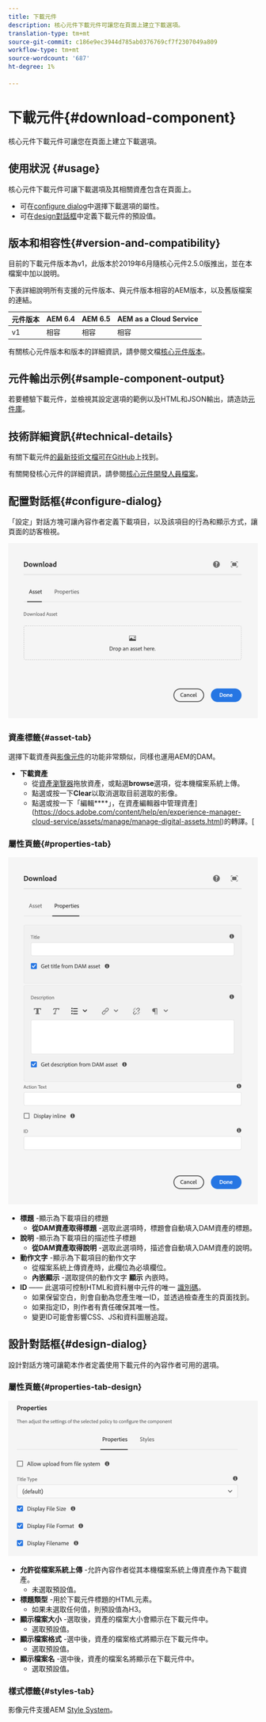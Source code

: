 ```yaml
---
title: 下載元件
description: 核心元件下載元件可讓您在頁面上建立下載選項。
translation-type: tm+mt
source-git-commit: c186e9ec3944d785ab0376769cf7f2307049a809
workflow-type: tm+mt
source-wordcount: '687'
ht-degree: 1%

---
```



# 下載元件{#download-component}

核心元件下載元件可讓您在頁面上建立下載選項。

## 使用狀況 {#usage}

核心元件下載元件可讓下載選項及其相關資產包含在頁面上。

* 可在[configure dialog](#configure-dialog)中選擇下載選項的屬性。
* 可在[design對話框](#design-dialog)中定義下載元件的預設值。

## 版本和相容性{#version-and-compatibility}

目前的下載元件版本為v1，此版本於2019年6月隨核心元件2.5.0版推出，並在本檔案中加以說明。

下表詳細說明所有支援的元件版本、與元件版本相容的AEM版本，以及舊版檔案的連結。

| 元件版本 | AEM 6.4 | AEM 6.5 | AEM as a Cloud Service  |
|--- |--- |---|---|
| v1 | 相容 | 相容 | 相容 |

有關核心元件版本和版本的詳細資訊，請參閱文檔[核心元件版本](/help/versions.md)。

## 元件輸出示例{#sample-component-output}

若要體驗下載元件，並檢視其設定選項的範例以及HTML和JSON輸出，請造訪[元件庫](https://adobe.com/go/aem_cmp_library_download)。

## 技術詳細資訊{#technical-details}

有關下載元件[的最新技術文檔可在GitHub](https://adobe.com/go/aem_cmp_tech_download_v1)上找到。

有關開發核心元件的詳細資訊，請參閱[核心元件開發人員檔案](/help/developing/overview.md)。

## 配置對話框{#configure-dialog}

「設定」對話方塊可讓內容作者定義下載項目，以及該項目的行為和顯示方式，讓頁面的訪客檢視。

![「下載元件」編輯對話方塊的「資產」標籤](/help/assets/download-edit-asset.png)

### 資產標籤{#asset-tab}

選擇下載資產與[影像元件](image.md)的功能非常類似，同樣也運用AEM的DAM。

* **下載資產**
   * 從[資產瀏覽器](https://docs.adobe.com/content/help/en/experience-manager-cloud-service/sites/authoring/fundamentals/environment-tools.html)拖放資產，或點選&#x200B;**browse**&#x200B;選項，從本機檔案系統上傳。
   * 點選或按一下&#x200B;**Clear**&#x200B;以取消選取目前選取的影像。
   * 點選或按一下「編輯&#x200B;****」，在資產編輯器中管理資產](https://docs.adobe.com/content/help/en/experience-manager-cloud-service/assets/manage/manage-digital-assets.html)的轉譯。[

### 屬性頁籤{#properties-tab}

![下載元件編輯對話框的屬性頁籤](/help/assets/download-edit-properties.png)

* **標題** -顯示為下載項目的標題
   * **從DAM資產取得標題** -選取此選項時，標題會自動填入DAM資產的標題。
* **說明** -顯示為下載項目的描述性子標題
   * **從DAM資產取得說明** -選取此選項時，描述會自動填入DAM資產的說明。
* **動作文字** -顯示為下載項目的動作文字
   * 從檔案系統上傳資產時，此欄位為必填欄位。
   * **內嵌顯示** -選取提供的動作文字 **顯示** 內嵌時。
* **ID**  —— 此選項可控制HTML和資料層中元件的唯一 [識別碼](/help/developing/data-layer/overview.md)。
   * 如果保留空白，則會自動為您產生唯一ID，並透過檢查產生的頁面找到。
   * 如果指定ID，則作者有責任確保其唯一性。
   * 變更ID可能會影響CSS、JS和資料圖層追蹤。

## 設計對話框{#design-dialog}

設計對話方塊可讓範本作者定義使用下載元件的內容作者可用的選項。

### 屬性頁籤{#properties-tab-design}

![下載元件的設計對話方塊](/help/assets/download-design.png)

* **允許從檔案系統上傳** -允許內容作者從其本機檔案系統上傳資產作為下載資產。
   * 未選取預設值。
* **標題類型** -用於下載元件標題的HTML元素。
   * 如果未選取任何值，則預設值為H3。
* **顯示檔案大小** -選取後，資產的檔案大小會顯示在下載元件中。
   * 選取預設值。
* **顯示檔案格式** -選中後，資產的檔案格式將顯示在下載元件中。
   * 選取預設值。
* **顯示檔案名** -選中後，資產的檔案名將顯示在下載元件中。
   * 選取預設值。

### 樣式標籤{#styles-tab}

影像元件支援AEM [Style System](/help/get-started/authoring.md#component-styling)。
